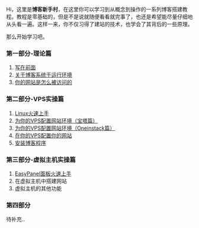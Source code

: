 Hi，这里是**博客新手村**，在这里你可以学习到从概念到操作的一系列博客搭建教程。教程是零基础的，但是不是说就随便看看就完事了，也还是希望能尽量仔细地从头看一遍。这样一来，你不仅习得了建站的技术，也学会了其背后的一些原理。

那么开始学习吧。


### 第一部分-理论篇

1. [写在前面](/tutorial/) 
2. [关于博客系统于运行环境](/tutorial/course1) 
3. [你的网站是怎么被访问的](/tutorial/course2) 

### 第二部分-VPS实操篇

1. [Linux火速上手](/tutorial/course4)
2. [为你的VPS配置网站环境（宝塔篇）](/tutorial/course3)
3. [为你的VPS配置网站环境（Oneinstack篇）](/tutorial/course5)
4. [在你的VPS配置你的网站](/tutorial/course6)
5. [安装博客程序](/tutorial/course7)


### 第三部分-虚拟主机实操篇

1. [EasyPanel面板火速上手](/tutorial/course8)
2. 在虚拟主机中搭建网站
3. 虚拟主机的其他功能

### 第四部分 


待补充..






